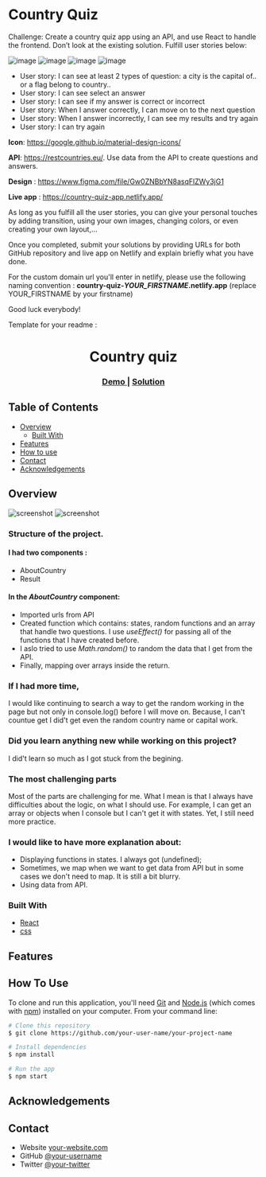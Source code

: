 # Country Quiz

Challenge: Create a country quiz app using an API, and use React to handle the frontend. Don’t look at the existing solution. Fulfill user stories below:

![image](./assets/quiz1.png)
![image](./assets/quiz2.png)
![image](./assets/quiz3.png)
![image](./assets/quiz4.png)

-   User story: I can see at least 2 types of question: a city is the capital of.. or a flag belong to country..
-   User story: I can see select an answer
-   User story: I can see if my answer is correct or incorrect
-   User story: When I answer correctly, I can move on to the next question
-   User story: When I answer incorrectly, I can see my results and try again
-   User story: I can try again

**Icon**: https://google.github.io/material-design-icons/

**API**: https://restcountries.eu/. Use data from the API to create questions and answers.

**Design** : https://www.figma.com/file/Gw0ZNBbYN8asqFlZWy3jG1

**Live app** : https://country-quiz-app.netlify.app/

As long as you fulfill all the user stories, you can give your personal touches by adding transition, using your own images, changing colors, or even creating your own layout,...

Once you completed, submit your solutions by providing URLs for both GitHub repository and live app on Netlify and explain briefly what you have done.

For the custom domain url you'll enter in netlify, please use the following naming convention : **country-quiz-_YOUR_FIRSTNAME_.netlify.app** (replace YOUR_FIRSTNAME by your firstname)

Good luck everybody!

Template for your readme :

<!-- Please update value in the {}  -->

<h1 align="center">Country quiz</h1>

<div align="center">
  <h3>
    <a href="https://{your-demo-link.your-domain}">
      Demo
    </a>
    <span> | </span>
    <a href="https://{your-url-to-the-solution}">
      Solution
    </a>
  </h3>
</div>

<!-- TABLE OF CONTENTS -->

## Table of Contents

-   [Overview](#overview)
    -   [Built With](#built-with)
-   [Features](#features)
-   [How to use](#how-to-use)
-   [Contact](#contact)
-   [Acknowledgements](#acknowledgements)

<!-- OVERVIEW -->

## Overview

![screenshot](./second-page.png)
![screenshot](./first-page.png)


<!-- Introduce your projects by taking a screenshot or a gif. Try to tell visitors a story about your project by answering:

-   Where can I see your demo?
-   What was your experience?
-   What have you learned/improved?
-   Your wisdom? :) -->

### Structure of the project.

#### I had two components : 
- AboutCountry  
- Result

#### In the *AboutCountry* component: 
- Imported urls from API
- Created function which contains: states, random functions and an array that handle two questions. I use *useEffect()* for passing all of the functions that I have created before.
- I aslo tried to use *Math.random()* to random the data that I get from the API.
- Finally, mapping over arrays inside the return.

### If I had more time,

I would like continuing to search a way to get the random working in the page but not only in console.log() before I will move on. Because, I can't countue get I did't get even the random country name or capital work.

### Did you learn anything new while working on this project?

I did't learn so much as I got stuck from the begining. 

### The most challenging parts
Most of the parts are challenging for me. What I mean is that I always have difficulties about the logic, on what I should use. For example, I can get an array or objects when I console but I can't get it with states.
Yet, I still need more practice.

### I would like to have more explanation about: 
- Displaying functions in states. I always got (undefined);
- Sometimes, we map when we want to get data from API but in some cases we don't need to map. It is still a bit blurry.
- Using data from API.

### Built With

<!-- This section should list any major frameworks that you built your project using. Here are a few examples.-->

-   [React](https://reactjs.org/)
-   [css](https://developer.mozilla.org/en-US/docs/Web/CSS)

## Features

<!-- List the features of your application or follow the template. Don't share the figma file here :) -->

## How To Use

<!-- Example: -->

To clone and run this application, you'll need [Git](https://git-scm.com) and [Node.js](https://nodejs.org/en/download/) (which comes with [npm](http://npmjs.com)) installed on your computer. From your command line:

```bash
# Clone this repository
$ git clone https://github.com/your-user-name/your-project-name

# Install dependencies
$ npm install

# Run the app
$ npm start
```

## Acknowledgements



## Contact

-   Website [your-website.com](https://country-quiz-natacha.netlify.app/)
-   GitHub [@your-username](https://github.com/tsipoy/country-quiz)
-   Twitter [@your-twitter](https://{twitter.com/your-username})



